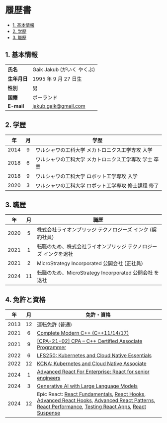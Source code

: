 # 履歴書 <!-- omit in toc -->

- [1. 基本情報](#1-基本情報)
- [2. 学歴](#2-学歴)
- [3. 職歴](#3-職歴)


## 1. 基本情報

|              |                            |
| ------------ | -------------------------- |
| **氏名**     | Gaik Jakub (がいく やくぶ) |
| **生年月日** | 1995 年 9 月 27 日生       |
| **性別**     | 男                         |
| **国籍**     | ポーランド                 |
| **E-mail**   | jakub.gaik@gmail.com       |

## 2. 学歴

|  年   |  月   | 学歴                                                  |
| :---: | :---: | ----------------------------------------------------- |
| 2014  |   9   | ワルシャワの工科大学 メカトロニクス工学専攻 入学      |
| 2018  |   6   | ワルシャワの工科大学 メカトロニクス工学専攻 学士 卒業 |
| 2018  |   9   | ワルシャワの工科大学 ロボット工学専攻 入学            |
| 2020  |   3   | ワルシャワの工科大学 ロボット工学専攻 修士課程 修了   |

## 3. 職歴

|  年   |  月   | 職歴                                                             |
| :---: | :---: | ---------------------------------------------------------------- |
| 2020  |   5   | 株式会社ライオンブリッジ テクノロジーズ インク (契約社員)        |
| 2021  |   1   | 転職のため、株式会社ライオンブリッジ テクノロジーズ インクを退社 |
| 2021  |   2   | MicroStrategy Incorporated 公開会社 (正社員)                     |
| 2024  |  11   | 転職のため、MicroStrategy Incorporated 公開会社 を退社           |

## 4. 免許と資格

|  年   |  月   | 免許・資格                                                                                                                                     |
| :---: | :---: |  ------------------------------------------------------------------------------------------------------------------------------------------------------- |
|     2013 |12     | 運転免許 (普通)                                                                                                                        |
|      2021|6      | [Complete Modern C++ (C++11/14/17)](https://www.udemy.com/certificate/UC-1aaf7ef6-9cb6-4a6b-8e78-2808047f6028/?trk=public_profile_certification-title)  |
|      2021|9      | [[CPA-21-02] CPA – C++ Certified Associate Programmer](https://www.credly.com/badges/27fd5c78-4aed-431f-aabe-e768b66af033/public_url)                   |
|      2022|6      | [LFS250: Kubernetes and Cloud Native Essentials](https://www.credly.com/badges/2b372dde-d7b2-4b51-a594-2e7a5716473d/public_url)                         |
|     2022|12      | [KCNA: Kubernetes and Cloud Native Associate](https://www.credly.com/badges/17d70dce-4bef-4398-b25f-c48aa93d4426/public_url)                            |
|      2024|1      | [Advanced React For Enterprise: React for senior engineers](https://www.udemy.com/certificate/UC-5cee430b-fa79-4daa-a4bc-6ea121c1b956/)                 |
|      2024|3      | [Generative AI with Large Language Models](https://www.coursera.org/account/accomplishments/verify/MAL5ECLJHU88?trk=public_profile_certification-title) |
|      2024|12      | Epic React: [React Fundamentals](https://res.cloudinary.com/epic-web/image/upload/v1735577119/certificate/0549890f-b333-4da1-85bb-59c6f87e54c0/react-fundamentals-v1.png), [React Hooks](https://res.cloudinary.com/epic-web/image/upload/v1735577074/certificate/0549890f-b333-4da1-85bb-59c6f87e54c0/react-hooks-v1.png), [Advanced React Hooks](https://res.cloudinary.com/epic-web/image/upload/v1735577033/certificate/0549890f-b333-4da1-85bb-59c6f87e54c0/advanced-react-hooks-v1.png), [Advanced React Patterns](https://res.cloudinary.com/epic-web/image/upload/v1735576979/certificate/0549890f-b333-4da1-85bb-59c6f87e54c0/advanced-react-patterns-v1.png), [React Performance](https://res.cloudinary.com/epic-web/image/upload/v1735576925/certificate/0549890f-b333-4da1-85bb-59c6f87e54c0/react-performance-v1.png), [Testing React Apps](https://res.cloudinary.com/epic-web/image/upload/v1735576832/certificate/0549890f-b333-4da1-85bb-59c6f87e54c0/testing-react-apps-v1.png), [React Suspense](https://res.cloudinary.com/epic-web/image/upload/v1735576631/certificate/0549890f-b333-4da1-85bb-59c6f87e54c0/react-suspense-v1.png) |
